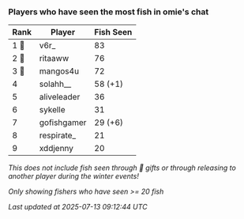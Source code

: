 ### Players who have seen the most fish in omie's chat
| Rank | Player | Fish Seen |
|------|--------|-----------|
| 1 🥇  | v6r_  | 83 |
| 2 🥈  | ritaaww  | 76 |
| 3 🥉  | mangos4u  | 72 |
| 4  | solahh__  | 58 (+1) |
| 5  | aliveleader  | 36 |
| 6  | sykelle  | 31 |
| 7  | gofishgamer  | 29 (+6) |
| 8  | respirate_  | 21 |
| 9  | xddjenny  | 20 |

_This does not include fish seen through 🎁 gifts or through releasing to another player during the winter events!_

_Only showing fishers who have seen >= 20 fish_

_Last updated at 2025-07-13 09:12:44 UTC_
